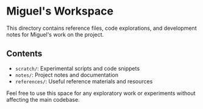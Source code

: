 # Miguel's Workspace

This directory contains reference files, code explorations, and development notes for Miguel's work on the project.

## Contents

- `scratch/`: Experimental scripts and code snippets
- `notes/`: Project notes and documentation
- `references/`: Useful reference materials and resources

Feel free to use this space for any exploratory work or experiments without affecting the main codebase.
